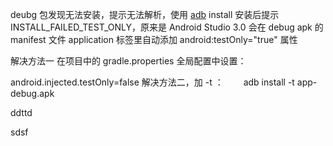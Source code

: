 deubg 包发现无法安装，提示无法解析，使用 [adb](https://so.csdn.net/so/search?q=adb&spm=1001.2101.3001.7020) install 安装后提示 INSTALL_FAILED_TEST_ONLY，原来是 Android Studio 3.0 会在 debug apk 的 manifest 文件 application 标签里自动添加 android:testOnly="true" 属性

解决方法一
在项目中的 gradle.properties 全局配置中设置：

android.injected.testOnly=false
解决方法二，加 -t ：　　
adb install -t app-debug.apk

ddttd

sdsf
